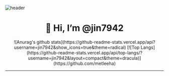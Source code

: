 ![header](https://capsule-render.vercel.app/api?type=wave&color=auto&height=300&section=header&text=JINBUEM&fontSize=90)
<div align=center><h1>👋 Hi, I’m @jin7942 </h1></div>
<div align=center>
![Anurag's github stats](https://github-readme-stats.vercel.app/api?username=jin7942&show_icons=true&theme=radical) 
[![Top Langs](https://github-readme-stats.vercel.app/api/top-langs/?username=jin7942&layout=compact&theme=dracula)](https://github.com/metleeha)
<hr>
</div>

